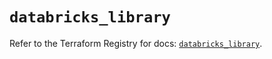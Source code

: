 # `databricks_library`

Refer to the Terraform Registry for docs: [`databricks_library`](https://registry.terraform.io/providers/databricks/databricks/1.79.0/docs/resources/library).
